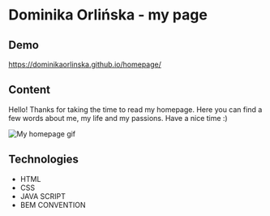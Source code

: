# **Dominika Orlińska - my page**
## Demo
https://dominikaorlinska.github.io/homepage/
## Content
 Hello! Thanks for taking the time to read my homepage. Here you can find a few words about me, my life and my passions. Have a nice time :)

![My homepage gif](images/Animation.gif)

## Technologies
- HTML
- CSS
- JAVA SCRIPT
- BEM CONVENTION


